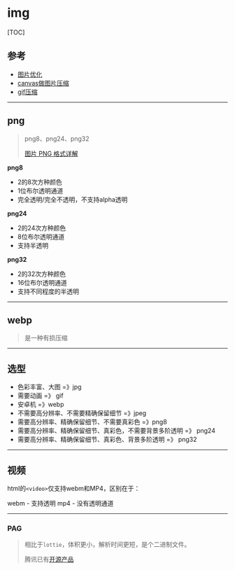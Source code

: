 # img

[TOC]

## 参考
- [图片优化](https://mp.weixin.qq.com/s/euvdMHkYUXHmgkV9D334NQ)
- [canvas做图片压缩](https://segmentfault.com/a/1190000023486410)
- [gif压缩](https://github.com/imagemin/imagemin-gifsicle)

---

## png
> png8、png24、png32
>
> [图片 PNG 格式详解](https://juejin.cn/post/6905635070397612039)

**png8**

- 2的8次方种颜色
- 1位布尔透明通道
- 完全透明/完全不透明，不支持alpha透明

**png24**

- 2的24次方种颜色
- 8位布尔透明通道
- 支持半透明

**png32**

- 2的32次方种颜色
- 16位布尔透明通道
- 支持不同程度的半透明

---

## webp
> 是一种有损压缩

---

## 选型
- 色彩丰富、大图 =》jpg
- 需要动画 =》 gif
- 安卓机 =》webp
- 不需要高分辨率、不需要精确保留细节 =》jpeg
- 需要高分辨率、精确保留细节、不需要真彩色 =》png8
- 需要高分辨率、精确保留细节、真彩色，不需要背景多阶透明 =》 png24
- 需要高分辨率、精确保留细节、真彩色、背景多阶透明 =》 png32

---

## 视频
html的`<video>`仅支持webm和MP4，区别在于：

webm - 支持透明
mp4 - 没有透明通道

---

### PAG

> 相比于`lottie`，体积更小，解析时间更短，是个二进制文件。
>
> 腾讯已有[开源产品](https://github.com/tencent/libpag)
